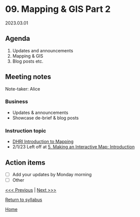 # 09. Mapping & GIS Part 2

2023.03.01

## Agenda
1. Updates and announcements
2. Mapping & GIS
3. Blog posts etc.

## Meeting notes
Note-taker: Alice

### Business
- Updates & announcements
- Showcase de-brief & blog posts

### Instruction topic
- [DHRI Introduction to Mapping](https://curriculum.dhinstitutes.org/workshops/mapping/)
- 2/1/23 Left off at [5. Making an Interactive Map: Introduction](https://curriculum.dhinstitutes.org/workshops/mapping/lessons/?page=5)

## Action items
- [ ] Add your updates by Monday morning
- [ ] Other

[<<< Previous](08-map.md) | [Next >>>]()

[Return to syllabus](../syllabus.md)

[Home](../README.md)
